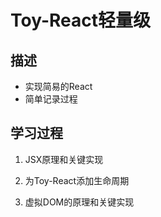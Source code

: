 # Toy-React轻量级

## 描述

* 实现简易的React
* 简单记录过程

## 学习过程

1. JSX原理和关键实现

2. 为Toy-React添加生命周期

3. 虚拟DOM的原理和关键实现
